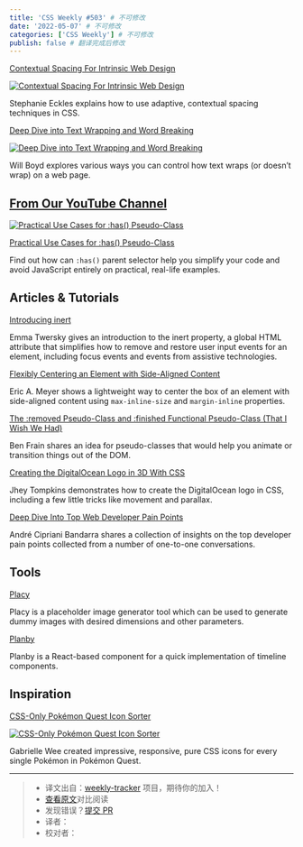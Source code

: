 ```yaml
---
title: 'CSS Weekly #503' # 不可修改
date: '2022-05-07' # 不可修改
categories: ['CSS Weekly'] # 不可修改
publish: false # 翻译完成后修改
---
```


[Contextual Spacing For Intrinsic Web Design](https://moderncss.dev/contextual-spacing-for-intrinsic-web-design/?utm_source=CSS-Weekly&utm_campaign=Issue-503&utm_medium=web)

[![Contextual Spacing For Intrinsic Web Design](https://css-weekly.com/wp-content/uploads/2022/05/contextual-spacing-for-intrinsic-web-design.jpg)](https://moderncss.dev/contextual-spacing-for-intrinsic-web-design/?utm_source=CSS-Weekly&utm_campaign=Issue-503&utm_medium=web)

<!--以上是预览信息，图片一张或限制百字左右，前者优先，全文请使用二级及以下标题-->
<!-- more -->

Stephanie Eckles explains how to use adaptive, contextual spacing techniques in CSS.

[Deep Dive into Text Wrapping and Word Breaking](https://codersblock.com/blog/deep-dive-into-text-wrapping-and-word-breaking/?utm_source=CSS-Weekly&utm_campaign=Issue-503&utm_medium=web)

[![Deep Dive into Text Wrapping and Word Breaking](https://css-weekly.com/wp-content/uploads/2022/05/deep-dive-into-text-wrapping-and-word-breaking.jpg)](https://codersblock.com/blog/deep-dive-into-text-wrapping-and-word-breaking/?utm_source=CSS-Weekly&utm_campaign=Issue-503&utm_medium=web)

Will Boyd explores various ways you can control how text wraps (or doesn’t wrap) on a web page.

## [From Our YouTube Channel](https://www.youtube.com/c/CSSWeekly)

[![Practical Use Cases for :has() Pseudo-Class](https://css-weekly.com/wp-content/uploads/2022/05/practical-use-cases-for-has-pseudo-class.jpg)](https://youtu.be/ljD_ENTYuB8?utm_source=CSS-Weekly&utm_campaign=Issue-503&utm_medium=web)

[Practical Use Cases for :has() Pseudo-Class](https://youtu.be/ljD_ENTYuB8?utm_source=CSS-Weekly&utm_campaign=Issue-503&utm_medium=web)

Find out how can `:has()` parent selector help you simplify your code and avoid JavaScript entirely on practical, real-life examples.

## Articles & Tutorials

[Introducing inert](https://developer.chrome.com/blog/inert/?utm_source=CSS-Weekly&utm_campaign=Issue-503&utm_medium=web)

Emma Twersky gives an introduction to the inert property, a global HTML attribute that simplifies how to remove and restore user input events for an element, including focus events and events from assistive technologies.

[Flexibly Centering an Element with Side-Aligned Content](https://meyerweb.com/eric/thoughts/2022/04/26/flexibly-centering-an-element-with-side-aligned-content/?utm_source=CSS-Weekly&utm_campaign=Issue-503&utm_medium=web)

Eric A. Meyer shows a lightweight way to center the box of an element with side-aligned content using `max-inline-size` and `margin-inline` properties.

[The :removed Pseudo-Class and :finished Functional Pseudo-Class (That I Wish We Had)](https://benfrain.com/the-removed-pseudo-class-and-finished-functional-pseudo-class-that-i-wish-we-had/?utm_source=CSS-Weekly&utm_campaign=Issue-503&utm_medium=web)

Ben Frain shares an idea for pseudo-classes that would help you animate or transition things out of the DOM.

[Creating the DigitalOcean Logo in 3D With CSS](https://css-tricks.com/creating-the-digitalocean-logo-in-3d-with-css/?utm_source=CSS-Weekly&utm_campaign=Issue-503&utm_medium=web)

Jhey Tompkins demonstrates how to create the DigitalOcean logo in CSS, including a few little tricks like movement and parallax.

[Deep Dive Into Top Web Developer Pain Points](https://web.dev/deep-dive-into-developer-pain-points/?utm_source=CSS-Weekly&utm_campaign=Issue-503&utm_medium=web)

André Cipriani Bandarra shares a collection of insights on the top developer pain points collected from a number of one-to-one conversations.

## Tools

[Placy](https://placy.org/?utm_source=CSS-Weekly&utm_campaign=Issue-503&utm_medium=web)

Placy is a placeholder image generator tool which can be used to generate dummy images with desired dimensions and other parameters.

[Planby](https://planby.netlify.app/?utm_source=CSS-Weekly&utm_campaign=Issue-503&utm_medium=web)

Planby is a React-based component for a quick implementation of timeline components.

## Inspiration

[CSS-Only Pokémon Quest Icon Sorter](https://codepen.io/gabriellewee/pen/KKQwydY?utm_source=CSS-Weekly&utm_campaign=Issue-503&utm_medium=web)

[![CSS-Only Pokémon Quest Icon Sorter](https://css-weekly.com/wp-content/uploads/2022/05/css-only-pokémon-quest-icon-sorter.png)](https://codepen.io/gabriellewee/pen/KKQwydY?utm_source=CSS-Weekly&utm_campaign=Issue-503&utm_medium=web)

Gabrielle Wee created impressive, responsive, pure CSS icons for every single Pokémon in Pokémon Quest.

---
> * 译文出自：[weekly-tracker](https://github.com/FEDarling/weekly-tracker) 项目，期待你的加入！
> * [查看原文](https://css-weekly.com/issue-503/)对比阅读
> * 发现错误？[提交 PR](https://github.com/FEDarling/weekly-tracker/blob/main/weeklys/css_weekly/503)
> * 译者：
> * 校对者：
